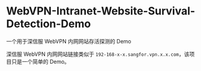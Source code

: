 # WebVPN-Intranet-Website-Survival-Detection-Demo

一个用于深信服 WebVPN 内网网站存活探测的 Demo

深信服 WebVPN 内网网站链接类似于 `192-168-x-x.sangfor.vpn.x.x.com`，该项目只是一个简单的 Demo。
